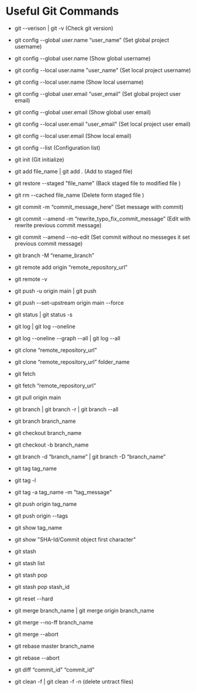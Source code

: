 # Useful Git Commands

- git --verison | git -v (Check git version)

- git config --global user.name “user_name” (Set global project username)

- git config --global user.name (Show global username)

- git config --local user.name "user_name" (Set local project username)

- git config --local user.name (Show local username)

- git config --global user.email "user_email" (Set global project user email)

- git config --global user.email (Show global user email)

- git config --local user.email "user_email" (Set local project user email)

- git config --local user.email (Show local email)

- git config --list (Configuration list)

- git init (Git initialize)

- git add file_name | git add . (Add to staged file)

- git restore --staged "file_name" (Back staged file to modified file )

- git rm --cached file_name (Delete form staged file )

- git commit -m “commit_message_here” (Set message with commit)

- git commit --amend -m “rewrite_typo_fix_commit_message” (Edit with rewrite previous commit message)

- git commit --amend --no-edit (Set commit without no messeges it set previous commit message)

- git branch -M “rename_branch”

- git remote add origin “remote_repository_url”

- git remote -v

- git push -u origin main | git push

- git push --set-upstream origin main --force

- git status | git status -s

- git log | git log --oneline

- git log --oneline --graph --all | git log --all

- git clone “remote_repository_url”

- git clone “remote_repository_url” folder_name

- git fetch

- git fetch “remote_repository_url”

- git pull origin main

- git branch | git branch -r | git branch --all

- git branch branch_name

- git checkout branch_name

- git checkout -b branch_name

- git branch -d “branch_name” | git branch -D “branch_name”

- git tag tag_name

- git tag -l

- git tag -a tag_name -m "tag_message"

- git push origin tag_name

- git push origin --tags

- git show tag_name

- git show "SHA-Id/Commit object first character"

- git stash

- git stash list

- git stash pop

- git stash pop stash_id

- git reset --hard

- git merge branch_name | git merge origin branch_name

- git merge --no-ff branch_name

- git merge --abort

- git rebase master branch_name

- git rebase --abort

- git diff “commit_id” “commit_id”

- git clean -f | git clean -f -n (delete untract files)
